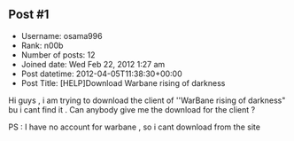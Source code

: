 ## Post #1
- Username: osama996
- Rank: n00b
- Number of posts: 12
- Joined date: Wed Feb 22, 2012 1:27 am
- Post datetime: 2012-04-05T11:38:30+00:00
- Post Title: [HELP]Download Warbane rising of darkness

Hi guys , i am trying to download the client of ''WarBane rising of darkness" bu i cant find it .
Can anybody give me the download for the client ? 

PS : I have no account for warbane , so i cant download from the site
